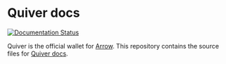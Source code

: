 # Quiver docs
[![Documentation Status](https://readthedocs.org/projects/quiver/badge/?version=latest)](https://quiver.readthedocs.io/en/latest/?badge=latest)

Quiver is the official wallet for [Arrow](https://www.arrowchain.io/). This repository contains the source files for [Quiver docs](http://quiverdocs.arrowchain.io/en/latest/).
